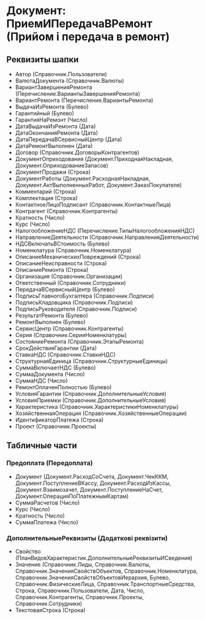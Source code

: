﻿# Документ: ПриемИПередачаВРемонт (Прийом і передача в ремонт)

## Реквизиты шапки

- Автор (Справочник.Пользователи)
- ВалютаДокумента (Справочник.Валюты)
- ВариантЗавершенияРемонта (Перечисление.ВариантыЗавершенияРемонта)
- ВариантРемонта (Перечисление.ВариантыРемонта)
- ВыдачаИзРемонта (Булево)
- Гарантийный (Булево)
- ГарантияНаРемонт (Число)
- ДатаВыдачаИзРемонта (Дата)
- ДатаОкончанияРемонта (Дата)
- ДатаПередачаВСервисныйЦентр (Дата)
- ДатаРемонтВыполнен (Дата)
- Договор (Справочник.ДоговорыКонтрагентов)
- ДокументОприходования (Документ.ПриходнаяНакладная, Документ.ОприходованиеЗапасов)
- ДокументПродажи (Строка)
- ДокументРаботы (Документ.РасходнаяНакладная, Документ.АктВыполненныхРабот, Документ.ЗаказПокупателя)
- Комментарий (Строка)
- Комплектация (Строка)
- КонтактноеЛицоПодписант (Справочник.КонтактныеЛица)
- Контрагент (Справочник.Контрагенты)
- Кратность (Число)
- Курс (Число)
- НалогообложениеНДС (Перечисление.ТипыНалогообложенияНДС)
- НаправлениеДеятельности (Справочник.НаправленияДеятельности)
- НДСВключатьВСтоимость (Булево)
- Номенклатура (Справочник.Номенклатура)
- ОписаниеМеханическихПовреждений (Строка)
- ОписаниеНеисправности (Строка)
- ОписаниеРемонта (Строка)
- Организация (Справочник.Организации)
- Ответственный (Справочник.Сотрудники)
- ПередачаВСервисныйЦентр (Булево)
- ПодписьГлавногоБухгалтера (Справочник.Подписи)
- ПодписьКладовщика (Справочник.Подписи)
- ПодписьРуководителя (Справочник.Подписи)
- РезультатРемонта (Булево)
- РемонтВыполнен (Булево)
- СервисЦентр (Справочник.Контрагенты)
- Серия (Справочник.СерииНоменклатуры)
- СостояниеРемонта (Справочник.ЭтапыРемонта)
- СрокДействияГарантии (Дата)
- СтавкаНДС (Справочник.СтавкиНДС)
- СтруктурнаяЕдиница (Справочник.СтруктурныеЕдиницы)
- СуммаВключаетНДС (Булево)
- СуммаДокумента (Число)
- СуммаНДС (Число)
- РемонтОплаченПолностью (Булево)
- УсловияГарантии (Справочник.ДополнительныеУсловия)
- УсловияПриемки (Справочник.ДополнительныеУсловия)
- Характеристика (Справочник.ХарактеристикиНоменклатуры)
- ХозяйственнаяОперация (Справочник.ХозяйственныеОперации)
- ИдентификаторПлатежа (Строка)
- Проект (Справочник.Проекты)

## Табличные части

### Предоплата (Передоплата)

- Документ (Документ.РасходСоСчета, Документ.ЧекККМ, Документ.ПоступлениеВКассу, Документ.РасходИзКассы, Документ.Взаимозачет, Документ.ПоступлениеНаСчет, Документ.ОперацияПоПлатежнымКартам)
- СуммаРасчетов (Число)
- Курс (Число)
- Кратность (Число)
- СуммаПлатежа (Число)

### ДополнительныеРеквизиты (Додаткові реквізити)

- Свойство (ПланВидовХарактеристик.ДополнительныеРеквизитыИСведения)
- Значение (Справочник.Лиды, Справочник.Валюты, Справочник.ЗначенияСвойствОбъектов, Справочник.Номенклатура, Справочник.ЗначенияСвойствОбъектовИерархия, Булево, Справочник.ФизическиеЛица, Справочник.ТранспортныеСредства, Строка, Справочник.Пользователи, Дата, Число, Справочник.Контрагенты, Справочник.Проекты, Справочник.Сотрудники)
- ТекстоваяСтрока (Строка)

